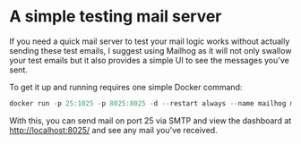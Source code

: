 # A simple testing mail server

If you need a quick mail server to test your mail logic works without actually sending these test emails, I suggest using Mailhog as it will not only swallow your test emails but it also provides a simple UI to see the messages you've sent.

To get it up and running requires one simple Docker command:

```powershell
docker run -p 25:1025 -p 8025:8025 -d --restart always --name mailhog mailhog/mailhog
```

With this, you can send mail on port 25 via SMTP and view the dashboard at [http://localhost:8025/](http://localhost:8025/) and see any mail you've received.